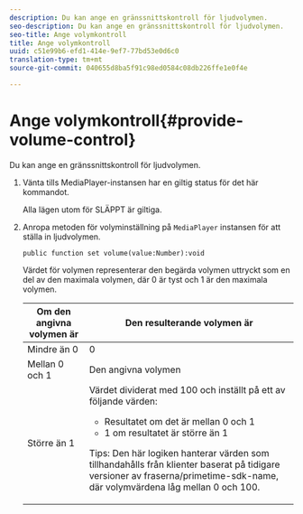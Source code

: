 ```yaml
---
description: Du kan ange en gränssnittskontroll för ljudvolymen.
seo-description: Du kan ange en gränssnittskontroll för ljudvolymen.
seo-title: Ange volymkontroll
title: Ange volymkontroll
uuid: c51e99b6-efd1-414e-9ef7-77bd53e0d6c0
translation-type: tm+mt
source-git-commit: 040655d8ba5f91c98ed0584c08db226ffe1e0f4e

---
```



# Ange volymkontroll{#provide-volume-control}

Du kan ange en gränssnittskontroll för ljudvolymen.

1. Vänta tills MediaPlayer-instansen har en giltig status för det här kommandot.

   Alla lägen utom för SLÄPPT är giltiga.
1. Anropa metoden för volyminställning på `MediaPlayer` instansen för att ställa in ljudvolymen.

   ```
   public function set volume(value:Number):void
   ```

   Värdet för volymen representerar den begärda volymen uttryckt som en del av den maximala volymen, där 0 är tyst och 1 är den maximala volymen.

   <table id="table_144A2B1260374FBE8D976194F602DDC7"> 
   <thead> 
   <tr> 
      <th colname="col1" class="entry"> Om den angivna volymen är </th> 
      <th colname="col2" class="entry"> Den resulterande volymen är </th> 
   </tr> 
   </thead>
   <tbody> 
   <tr> 
      <td colname="col1"> Mindre än 0 </td> 
      <td colname="col2"> 0 </td> 
   </tr> 
   <tr> 
      <td colname="col1"> Mellan 0 och 1 </td> 
      <td colname="col2"> Den angivna volymen </td> 
   </tr> 
   <tr> 
      <td colname="col1"> Större än 1 </td> 
      <td colname="col2"> Värdet dividerat med 100 och inställt på ett av följande värden: 
      <ul id="ul_8C2282F0EDC44A408820F5768709214F"> 
      <li id="li_B00BC6F4812D4000891358F762C8E492">Resultatet om det är mellan 0 och 1 </li> 
      <li id="li_03B7F30662554F299320040CAC2DEB7A">1 om resultatet är större än 1 </li> 
      </ul> <p>Tips:  Den här logiken hanterar värden som tillhandahålls från klienter baserat på tidigare versioner av <span class="codeph">fraserna/primetime-sdk-name</span>, där volymvärdena låg mellan 0 och 100. </p> </td> 
   </tr> 
   </tbody> 
   </table>
